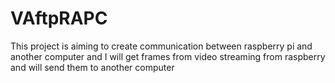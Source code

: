 # VAftpRAPC
This project is aiming to create communication between raspberry pi and another computer and I will get frames from video streaming from raspberry and will send them to another computer
